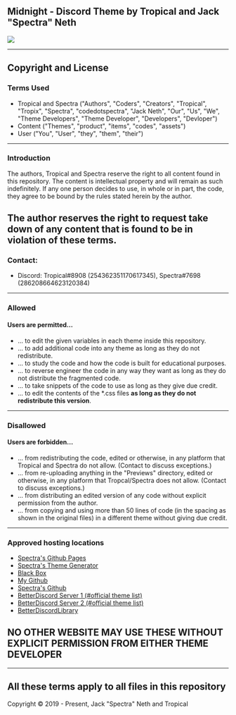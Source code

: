 ## Midnight - Discord Theme by Tropical and Jack "Spectra" Neth
![](https://i.imgur.com/AAUTQ5J.png)

---
## Copyright and License
### Terms Used
- Tropical and Spectra ("Authors", "Coders", "Creators", "Tropical", "Tropix", "Spectra", "codedotspectra", "Jack Neth", "Our", "Us", "We", "Theme Developers", "Theme Developer", "Developers", "Devloper")
- Content ("Themes", "product", "items", "codes", "assets")
- User ("You", "User", "they", "them", "their")
---
### Introduction
The authors, Tropical and Spectra reserve the right to all content found in this repository. The content is intellectual property and will remain as such indefinitely. If any one person decides to use, in whole or in part, the code, they agree to be bound by the rules stated herein by the author.

The author reserves the right to request take down of any content that is found to be in violation of these terms.
---
### Contact:
+ Discord: Tropical#8908 (254362351170617345), Spectra#7698 (286208664623120384)
---
### Allowed
#### Users are permitted...
- ... to edit the given variables in each theme inside this repository.
- ... to add additional code into any theme as long as they do not redistribute.
- ... to study the code and how the code is built for educational purposes.
- ... to reverse engineer the code in any way they want as long as they do not distribute the fragmented code.
- ... to take snippets of the code to use as long as they give due credit.
- ... to edit the contents of the *.css files **as long as they do not redistribute this version**.
---
### Disallowed
#### Users are forbidden...
- ... from redistributing the code, edited or otherwise, in any platform that Tropical and Spectra do not allow. (Contact to discuss exceptions.)
- ... from re-uploading anything in the "Previews" directory, edited or otherwise, in any platform that Tropcal/Spectra does not allow. (Contact to discuss exceptions.)
- ... from distributing an edited version of any code without explicit permission from the author.
- ... from copying and using more than 50 lines of code (in the spacing as shown in the original files) in a different theme without giving due credit.
---
### Approved hosting locations
- [Spectra's Github Pages](https://codedotspectra.github.io/)  
- [Spectra's Theme Generator](https://codedotspectra.github.io/bdthemegenerator/)  
- [Black Box](https://bit.ly/blackboxserver)  
- [My Github](https://github.com/tropix126)  
- [Spectra's Github](https://github.com/codedotspectra)  
- [BetterDiscord Server 1 (#official theme list)](https://discord.gg/0Tmfo5ZbORCRqbAd)  
- [BetterDiscord Server 2 (#official theme list)](https://discord.gg/2HScm8j)   
- [BetterDiscordLibrary](https://betterdiscordlibrary.com)  
## NO OTHER WEBSITE MAY USE THESE WITHOUT EXPLICIT PERMISSION FROM EITHER THEME DEVELOPER
---
**All these terms apply to all files in this repository**
---
Copyright © 2019 - Present, Jack "Spectra" Neth and Tropical
